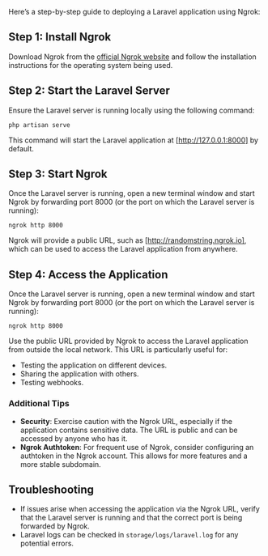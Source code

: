 Here’s a step-by-step guide to deploying a Laravel application using Ngrok:

## Step 1: Install Ngrok
Download Ngrok from the [official Ngrok website](https://ngrok.com/) and follow the installation instructions for the operating system being used.

## Step 2: Start the Laravel Server
Ensure the Laravel server is running locally using the following command:
```
php artisan serve
```
This command will start the Laravel application at [http://127.0.0.1:8000] by default.

## Step 3: Start Ngrok

Once the Laravel server is running, open a new terminal window and start Ngrok by forwarding port 8000 (or the port on which the Laravel server is running):
```
ngrok http 8000
```
Ngrok will provide a public URL, such as [http://randomstring.ngrok.io], which can be used to access the Laravel application from anywhere.

## Step 4: Access the Application

Once the Laravel server is running, open a new terminal window and start Ngrok by forwarding port 8000 (or the port on which the Laravel server is running):
```
ngrok http 8000
```
Use the public URL provided by Ngrok to access the Laravel application from outside the local network. This URL is particularly useful for:
- Testing the application on different devices.
- Sharing the application with others.
- Testing webhooks.
### Additional Tips
- **Security**: Exercise caution with the Ngrok URL, especially if the application contains sensitive data. The URL is public and can be accessed by anyone who has it.
- **Ngrok Authtoken**: For frequent use of Ngrok, consider configuring an authtoken in the Ngrok account. This allows for more features and a more stable subdomain.

## Troubleshooting
- If issues arise when accessing the application via the Ngrok URL, verify that the Laravel server is running and that the correct port is being forwarded by Ngrok.
- Laravel logs can be checked in ```storage/logs/laravel.log``` for any potential errors.
